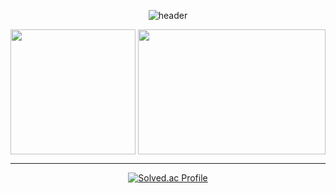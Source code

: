 <div align="center">

  
![header](https://capsule-render.vercel.app/api?type=waving&color=gradient&height=200&section=header&text=👨‍💻HunTeac&fontSize=60&fontColor=ffffff&fontAlign=50)


</div>


<div align="center">

<img height=200 align="center" src="https://github-readme-stats.vercel.app/api?username=HunTeac&show_icons=true&theme=tokyonight"/>


<img height=200 width=300 align="center" src="https://github-readme-stats.vercel.app/api/top-langs/?username=HunTeac&layout=compact&theme=tokyonight" />

</div>


------------

<div align="center">


  
[![Solved.ac Profile](http://mazassumnida.wtf/api/v2/generate_badge?boj=98cline)](https://solved.ac/98cline/)  

</div>

